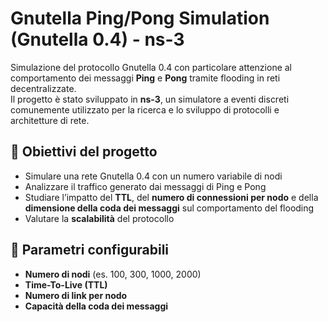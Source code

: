 # Gnutella Ping/Pong Simulation (Gnutella 0.4) - ns-3

Simulazione del protocollo Gnutella 0.4 con particolare attenzione al comportamento dei messaggi **Ping** e **Pong** tramite flooding in reti decentralizzate.  
Il progetto è stato sviluppato in **ns-3**, un simulatore a eventi discreti comunemente utilizzato per la ricerca e lo sviluppo di protocolli e architetture di rete.

## 📌 Obiettivi del progetto

- Simulare una rete Gnutella 0.4 con un numero variabile di nodi
- Analizzare il traffico generato dai messaggi di Ping e Pong
- Studiare l’impatto del **TTL**, del **numero di connessioni per nodo** e della **dimensione della coda dei messaggi** sul comportamento del flooding
- Valutare la **scalabilità** del protocollo

## 🧪 Parametri configurabili

- **Numero di nodi** (es. 100, 300, 1000, 2000)
- **Time-To-Live (TTL)**
- **Numero di link per nodo**
- **Capacità della coda dei messaggi**



